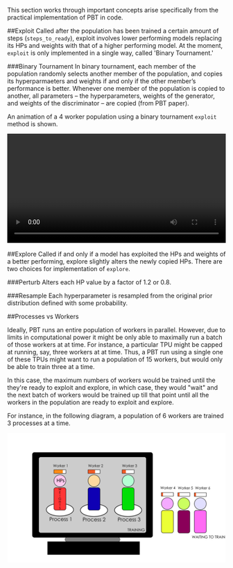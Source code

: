 This section works through important concepts arise specifically from the practical implementation of PBT in code. 

##Exploit
Called after the population has been trained a certain amount of steps (```steps_to_ready```), exploit involves lower performing models replacing its HPs and weights with that of a higher performing model. At the moment, ```exploit``` is only implemented in a single way, called 'Binary Tournament.'

###Binary Tournament
In binary tournament, each member of the population randomly selects another member of the population,
and copies its hyperparmaeters and weights if and only if the other member’s performance is better. Whenever one member of the population
is copied to another, all parameters – the hyperparameters, weights of the generator, and weights of the
discriminator – are copied (from PBT paper). 

An animation of a 4 worker population using a binary tournament ```exploit``` method is shown.

<video width="100%" height="auto" controls autoplay loop>
  <source src="../media/binarytournament.mp4" type="video/mp4">
</video>


##Explore
Called if and only if a model has exploited the HPs and weights of a better performing, explore slightly alters the newly copied HPs. There are two choices for implementation of ```explore```.

###Perturb
Alters each HP value  by a factor of 1.2 or 0.8.

###Resample
Each hyperparameter is resampled from the original prior distribution defined with some probability.

##Processes vs Workers

Ideally, PBT runs an entire population of workers in parallel. However, due to limits in computational power it might be only able to maximally run a batch of those workers at at time. For instance, a particular TPU might be capped at running, say, three workers at at time. Thus, a PBT run using a single one of these TPUs might want to run a population of 15 workers, but would only be able to train three at a time.

In this case, the maximum numbers of workers would be trained until the they're ready to exploit and explore, in which case, they would "wait" and the next batch of workers would be trained up till that point until all the workers in the population are ready to exploit and explore.

For instance, in the following diagram, a population of 6 workers are trained 3 processes at a time.

![worker_vs_process_diagram](img/worker_vs_process.png)

